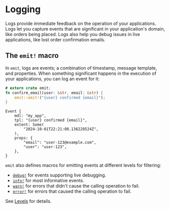 # Logging

Logs provide immediate feedback on the operation of your applications. Logs let you capture events that are significant in your application's domain, like orders being placed. Logs also help you debug issues in live applications, like lost order confirmation emails.

## The `emit!` macro

In `emit`, logs are events; a combination of timestamp, message template, and properties. When something significant happens in the execution of your applications, you can log an event for it:

```rust
# extern crate emit;
fn confirm_email(user: &str, email: &str) {
    emit::emit!("{user} confirmed {email}");
}
```

```text
Event {
    mdl: "my_app",
    tpl: "{user} confirmed {email}",
    extent: Some(
        "2024-10-01T22:21:08.136228524Z",
    ),
    props: {
        "email": "user-123@example.com",
        "user": "user-123",
    },
}
```

`emit` also defines macros for emitting events at different levels for filtering:

- [`debug!`](https://docs.rs/emit/0.11.0-alpha.17/emit/macro.debug.html) for events supporting live debugging.
- [`info!`](https://docs.rs/emit/0.11.0-alpha.17/emit/macro.info.html) for most informative events.
- [`warn!`](https://docs.rs/emit/0.11.0-alpha.17/emit/macro.warn.html) for errors that didn't cause the calling operation to fail.
- [`error!`](https://docs.rs/emit/0.11.0-alpha.17/emit/macro.error.html) for errors that caused the calling operation to fail.

See [Levels](./logging/levels.md) for details.
